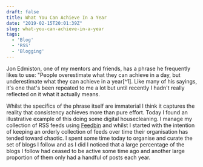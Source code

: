 ```yaml
---
draft: false
title: What You Can Achieve In a Year
date: "2019-02-15T20:01:39Z"
slug: what-you-can-achieve-in-a-year
tags:
  - 'Blog'
  - 'RSS'
  - 'Blogging'
---
```


Jon Edmiston, one of my mentors and friends, has a phrase he frequently likes to use: "People overestimate what they can achieve in a day, but underestimate what they can achieve in a year[^1]. Like many of his sayings, it's one that's been repeated to me a lot but until recently I hadn't really reflected on it what it actually means.

Whilst the specifics of the phrase itself are immaterial I think it captures the reality that consistency achieves more than pure effort. Today I found an illustrative example of this doing some digital housecleaning. I manage my collection of RSS feeds using [Feedbin](https://feedbin.com/) and whilst I started with the intention of keeping an orderly collection of feeds over time their organisation has tended toward chaotic. I spent some time today to organise and curate the set of blogs I follow and as I did I noticed that a large percentage of the blogs I follow had ceased to be active some time ago and another large proportion of them only had a handful of posts each year.
